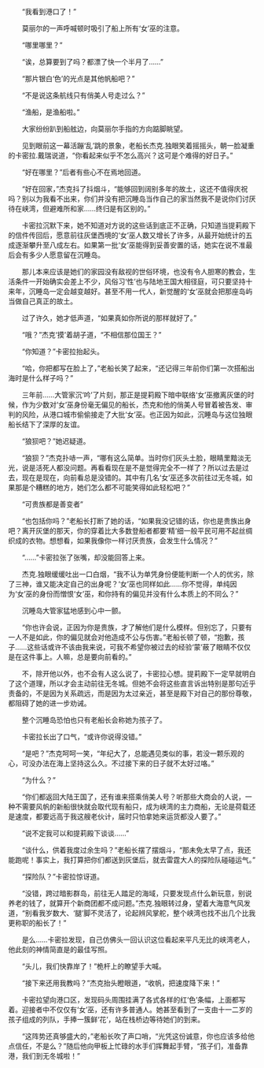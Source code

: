 　　“我看到港口了！”

　　莫丽尔的一声呼喊顿时吸引了船上所有‘女’巫的注意。

　　“哪里哪里？”

　　“诶，总算要到了吗？都漂了快一个半月了……”

　　“那片银白‘色’的光点是其他帆船吧？”

　　“不是说这条航线只有俏美人号走过么？”

　　“渔船，是渔船啦。”

　　大家纷纷趴到船舷边，向莫丽尔手指的方向踮脚眺望。

　　见到眼前这一幕活蹦‘乱’跳的景象，老船长杰克.独眼笑着摇摇头，朝一脸凝重的卡密拉.戴瑞说道，“你看起来似乎不怎么高兴？这可是个难得的好日子。”

　　“好在哪里？”后者有些心不在焉地回道。

　　“好在回家，”杰克抖了抖烟斗，“能够回到阔别多年的故土，这还不值得庆祝吗？别以为我看不出来，你们并没有把沉睡岛当作自己的家当然我不是说你们讨厌待在峡湾，但避难所和家……终归是有区别的。”

　　卡密拉沉默下来，她不知道对方说的这些话到底正不正确，只知道当提莉殿下的信件传回后，愿意前往灰堡西境的‘女’巫人数又增长了许多，从最开始统计的五成逐渐攀升至八成左右。如果第一批‘女’巫能得到妥善安置的话，她实在说不准最后会有多少人愿意留在沉睡岛。

　　那儿本来应该是她们的家园没有敌视的世俗环境，也没有令人胆寒的教会，生活条件一开始确实会差上不少，风俗习‘性’也与陆地王国大相径庭，可只要坚持十来年，沉睡岛一定会越变越好。甚至不用一代人，新觉醒的‘女’巫就会把那座岛屿当做自己真正的故土。

　　过了许久，她才低声道，“如果真如你所说的那样就好了。”

　　“哦？”杰克‘摸’着胡子道，“不相信那位国王？”

　　“你知道？”卡密拉抬起头。

　　“哈，你把都写在脸上了，”老船长笑了起来，“还记得三年前你们第一次搭船出海时是什么样子吗？”

　　三年前……大管家沉‘吟’了片刻，那正是提莉殿下暗中联络‘女’巫撤离灰堡的时候，作为少数对‘女’巫身份毫无偏见的船长，杰克和他的俏美人号冒着被告发、审判的风险，从港口城市偷偷接走了大批‘女’巫。也正因为如此，沉睡岛与这位独眼船长结下了深厚的友谊。

　　“狼狈吧？”她迟疑道。

　　“狼狈？”杰克扑哧一声，“哪有这么简单。当时你们灰头土脸，眼睛里黯淡无光，说是活死人都没问题。再看看现在是不是觉得完全不一样了？所以过去是过去，现在是现在，向前看总是没错的。其中有几名‘女’巫还多次前往过无冬城，如果那是个糟糕的地方，她们怎么都不可能笑得如此轻松吧？”

　　“可贵族都是善变者”

　　“也包括你吗？”老船长打断了她的话，“如果我没记错的话，你也是贵族出身吧？离开灰堡的那天，你的穿着比大多数登船者都要‘精’细一般平民可用不起丝绸织成的衣物。想想看，如果我像你一样讨厌贵族，会发生什么情况？”

　　“……”卡密拉张了张嘴，却没能回答上来。

　　杰克.独眼缓缓吐出一口白烟，“我不认为单凭身份便能判断一个人的优劣，除了三神，谁又能决定自己的出身呢？‘女’巫也同样如此……你不觉得，单纯因为‘女’巫的身份而憎恨‘女’巫，和你持有的偏见并没有什么本质上的不同么？”

　　沉睡岛大管家猛地感到心中一颤。

　　“你也许会说，正因为你是贵族，才了解他们是什么模样。但别忘了，只要有一人不是如此，你的偏见就会对他造成不公与伤害。”老船长顿了顿，“抱歉，孩子……这些话或许不该由我来说，可我不希望你被过去的经验‘蒙’蔽了眼睛不仅仅是在这件事上。人嘛，总是要向前看的。”

　　不，除开他以外，也不会有人这么说了，卡密拉心想。提莉殿下一定早就明白了这个道理，所以才会主动前往无冬城。但她不会将这些直言诉出特别是那句近乎责备的，不是因为关系疏远，而是因为太过亲近，甚至是殿下对自己的那份尊敬，都阻碍了她的进一步劝诫。

　　整个沉睡岛恐怕也只有老船长会称她为孩子了。

　　卡密拉长出了口气，“或许你说得没错。”

　　“是吧？”杰克呵呵一笑，“年纪大了，总能遇见类似的事，若没一颗乐观的心，可没办法在海上坚持这么久。不过接下来的日子就不太好过咯。”

　　“为什么？”

　　“你们都返回大陆王国了，还有谁来搭乘俏美人号？听那些大商会的人说，一种不需要风帆的新船很快就会取代现有船只，成为峡湾的主力商船，无论是荷载还是速度，都要远高于我这艘老伙计，届时只怕拿她来运货都没人要了。”

　　“说不定我可以和提莉殿下谈谈……”

　　“谈什么，供着我度过余生吗？”老船长摆了摆烟斗，“那未免太早了点，我还能跑呢！事实上，我打算把你们都送到灰堡后，就去雷霆大人的探险队碰碰运气。”

　　“探险队？”卡密拉惊讶道。

　　“没错，跨过暗影群岛，前往无人踏足的海域，只要发现点什么新玩意，别说养老的钱了，就算开个新商团都不成问题。”杰克.独眼转过身，望着大海意气风发道，“别看我岁数大、‘腿’脚不灵活了，论起辨风掌舵，整个峡湾也找不出几个比我更称职的船长了！”

　　是么……卡密拉发现，自己仿佛头一回认识这位看起来平凡无比的峡湾老人，他此刻的神情简直是的最佳写照。

　　“头儿，我们快靠岸了！”桅杆上的瞭望手大喊。

　　“接下来还用我教吗？”杰克抬头瞪眼道，“收帆，把速度降下来！”

　　卡密拉望向港口区，发现码头周围挂满了各式各样的红‘色’条幅，上面都写着。迎接者中不仅仅有‘女’巫，还有许多普通人。她甚至看到了一支由十一二岁的孩子组成的列队，手捧一簇鲜‘花’，站在栈桥边等待她们的到来。

　　“这阵势还真够盛大的，”老船长吹了声口哨，“光凭这份诚意，你也应该多给他点信任，不是么？”随后他向甲板上忙碌的水手们挥舞起手臂，“孩子们，准备靠港，我们到无冬城啦！”
